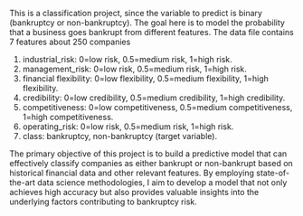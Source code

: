 This is a classification project, since the variable to predict is binary (bankruptcy or non-bankruptcy). The goal here is to model the probability that a business goes bankrupt from different features.
The data file contains 7 features about 250 companies

1. industrial_risk: 0=low risk, 0.5=medium risk, 1=high risk.
2. management_risk: 0=low risk, 0.5=medium risk, 1=high risk.
3. financial flexibility: 0=low flexibility, 0.5=medium flexibility, 1=high flexibility.
4. credibility: 0=low credibility, 0.5=medium credibility, 1=high credibility.
5. competitiveness: 0=low competitiveness, 0.5=medium competitiveness, 1=high competitiveness.
6. operating_risk: 0=low risk, 0.5=medium risk, 1=high risk.
7. class: bankruptcy, non-bankruptcy (target variable).


The primary objective of this project is to build a predictive model that can effectively classify companies as either bankrupt or non-bankrupt based on historical financial data and other relevant features. By employing state-of-the-art data science methodologies, I aim to develop a model that not only achieves high accuracy but also provides valuable insights into the underlying factors contributing to bankruptcy risk.
